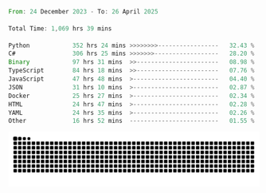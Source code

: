 <!--START_SECTION:waka-->

```rust
From: 24 December 2023 - To: 26 April 2025

Total Time: 1,069 hrs 39 mins

Python            352 hrs 24 mins >>>>>>>>-----------------   32.43 %
C#                306 hrs 25 mins >>>>>>>------------------   28.20 %
Binary            97 hrs 31 mins  >>-----------------------   08.98 %
TypeScript        84 hrs 18 mins  >>-----------------------   07.76 %
JavaScript        47 hrs 48 mins  >------------------------   04.40 %
JSON              31 hrs 10 mins  >------------------------   02.87 %
Docker            25 hrs 27 mins  >------------------------   02.34 %
HTML              24 hrs 47 mins  >------------------------   02.28 %
YAML              24 hrs 35 mins  >------------------------   02.26 %
Other             16 hrs 52 mins  -------------------------   01.55 %
```

<!--END_SECTION:waka-->


<picture>
  <source media="(prefers-color-scheme: dark)" srcset="https://raw.githubusercontent.com/jeerawut97/jeerawut97/output/github-contribution-grid-snake.svg">
  <img alt="github contribution grid snake animation" src="https://raw.githubusercontent.com/jeerawut97/jeerawut97/output/github-contribution-grid-snake.svg">
</picture>
